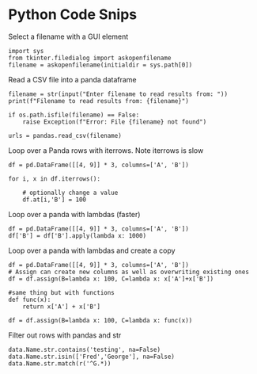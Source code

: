 # Python Code Snips

Select a filename with a GUI element

    import sys
    from tkinter.filedialog import askopenfilename
    filename = askopenfilename(initialdir = sys.path[0])

Read a CSV file into a panda dataframe

    filename = str(input("Enter filename to read results from: "))
    print(f"Filename to read results from: {filename}")

    if os.path.isfile(filename) == False:
        raise Exception(f"Error: File {filename} not found")

    urls = pandas.read_csv(filename)

Loop over a Panda rows with iterrows. Note iterrows is slow

    df = pd.DataFrame([[4, 9]] * 3, columns=['A', 'B'])

    for i, x in df.iterrows():

        # optionally change a value
        df.at[i,'B'] = 100

Loop over a panda with lambdas (faster)

    df = pd.DataFrame([[4, 9]] * 3, columns=['A', 'B'])
    df['B'] = df['B'].apply(lambda x: 1000)

Loop over a panda with lambdas and create a copy

    df = pd.DataFrame([[4, 9]] * 3, columns=['A', 'B'])
    # Assign can create new columns as well as overwriting existing ones
    df = df.assign(B=lambda x: 100, C=lambda x: x['A']+x['B'])

    #same thing but with functions
    def func(x):
        return x['A'] + x['B']

    df = df.assign(B=lambda x: 100, C=lambda x: func(x))
    
Filter out rows with pandas and str
    
    data.Name.str.contains('testing', na=False)
    data.Name.str.isin(['Fred','George'], na=False)
    data.Name.str.match(r('^G.*))
